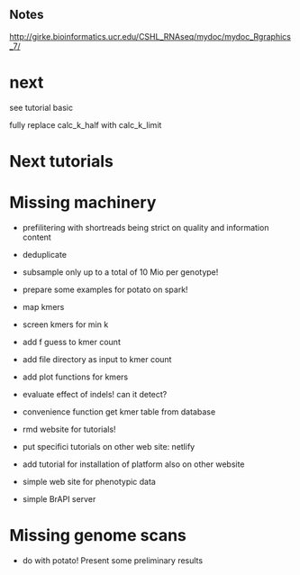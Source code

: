 ## Notes

http://girke.bioinformatics.ucr.edu/CSHL_RNAseq/mydoc/mydoc_Rgraphics_7/

# next

see tutorial basic

fully replace calc_k_half with calc_k_limit

# Next tutorials

# Missing machinery
- prefilitering with shortreads being strict on quality and information content
- deduplicate
- subsample only up to a total of 10 Mio per genotype!
- prepare some examples for potato on spark!
- map kmers
- screen kmers for min k
- add f guess to kmer count

- add file directory as input to kmer count

- add plot functions for kmers

- evaluate effect of indels! can it detect?

- convenience function get kmer table from database

- rmd website for tutorials!
- put specifici tutorials on other web site: netlify
- add tutorial for installation of platform also on other website


- simple web site for phenotypic data
- simple BrAPI server

# Missing genome scans
- do with potato! Present some preliminary results

# 